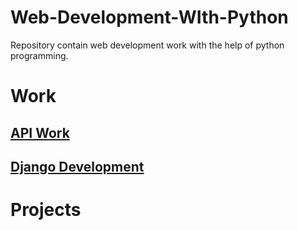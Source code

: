 # Web-Development-WIth-Python
Repository contain web development work with the help of python programming.


# Work  
## [API Work](https://github.com/Muhammad-Usama-07/Web-Development-WIth-Python/tree/master/Flask-API)


## [Django Development](https://github.com/Muhammad-Usama-07/Web-Development-WIth-Python/tree/master/FirstProject)

# Projects

